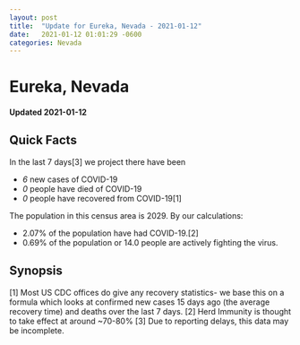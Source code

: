 ```yaml
---
layout: post
title:  "Update for Eureka, Nevada - 2021-01-12"
date:   2021-01-12 01:01:29 -0600
categories: Nevada
---
```


# Eureka, Nevada
#### Updated 2021-01-12

## Quick Facts

In the last 7 days[3] we project there have been
- *6* new cases of COVID-19
- *0* people have died of COVID-19
- *0* people have recovered from COVID-19[1]

The population in this census area is 2029. By our calculations:
- 2.07% of the population have had COVID-19.[2]
- 0.69% of the population or 14.0 people are actively fighting the virus.

## Synopsis




[1] Most US CDC offices do give any recovery statistics- we base this on a formula which looks at confirmed new cases
15 days ago (the average recovery time) and deaths over the last 7 days.
[2] Herd Immunity is thought to take effect at around ~70-80%
[3] Due to reporting delays, this data may be incomplete. 
    
